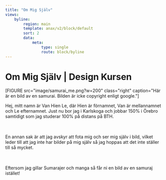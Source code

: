 ```yaml
---
title: "Om Mig Själv"
views:
    byline:
        region: main
        template: anax/v2/block/default
        sort: 2
        data:
            meta: 
                type: single
                route: block/byline
---
```

Om Mig Själv | Design Kursen
=========================

[FIGURE src="image/samurai_me.png?w=200" class="right" caption="Här är en bild av en samurai. Bilden är icke copyright enligt google."]

<div class="main-content-text">
Hej, mitt namn är Van Hien Le, där Hien är förnamnet, Van är mellannamnet och Le   efternamnet. Just nu bor jag i Karlskoga och jobbar 150% i Örebro samtidigt som jag studerar 100% på distans på BTH.

<br><br>En annan sak är att jag avskyr att fota mig och ser mig själv i bild, vilket  leder till att jag inte har bilder på mig själv så jag hoppas att det inte ställer till så mycket.

<br><br>Eftersom jag gillar Sumarajer och manga så får ni en bild av en samuraj istället!
</div>

